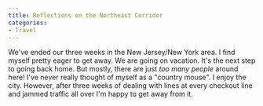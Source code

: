 ```yaml
---
title: Reflections on the Northeast Corridor
categories:
- Travel
---
```


We've ended our three weeks in the New Jersey/New York area. I find myself pretty eager to get away. We are going on vacation. It's the next step to going back home. But mostly, there are just _too many people_ around here! I've never really thought of myself as a "country mouse". I enjoy the city. However, after three weeks of dealing with lines at every checkout line and jammed traffic all over I'm happy to get away from it.
